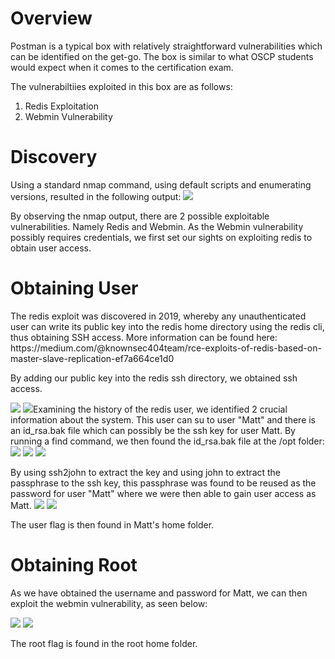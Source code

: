 <h1> Overview </h1>
Postman is a typical box with relatively straightforward vulnerabilities which can be identified on the get-go.
The box is similar to what OSCP students would expect when it comes to the certification exam.

The vulnerabiltiies exploited in this box are as follows:
<ol type="1">
  <li>Redis Exploitation</li>
  <li>Webmin Vulnerability</li>
</ol>

<h1> Discovery </h1>
Using a standard nmap command, using default scripts and enumerating versions, resulted in the following output:

<img src="https://user-images.githubusercontent.com/58163840/73636846-d8eee500-4634-11ea-90b7-3ce3471248d2.png" name="nmap">

By observing the nmap output, there are 2 possible exploitable vulnerabilities. Namely Redis and Webmin. As the Webmin vulnerability possibly requires credentials, we first set our sights on exploiting redis to obtain user access.

<h1> Obtaining User </h1>
The redis exploit was discovered in 2019, whereby any unauthenticated user can write its public key into the redis home directory using the redis cli, thus obtaining SSH access.
More information can be found here: 
https://medium.com/@knownsec404team/rce-exploits-of-redis-based-on-master-slave-replication-ef7a664ce1d0

By adding our public key into the redis ssh directory, we obtained ssh access.

<img src="https://user-images.githubusercontent.com/58163840/73633911-e0f75680-462d-11ea-859a-31b9f5e8276d.png" name="redis">
<img src="https://user-images.githubusercontent.com/58163840/73633928-ebb1eb80-462d-11ea-8381-354fa1fca50b.png" name="sshredis"

Examining the history of the redis user, we identified 2 crucial information about the system. This user can su to user "Matt" and there is an id_rsa.bak file which can possibly be the ssh key for user Matt.
By running a find command, we then found the id_rsa.bak file at the /opt folder:
<img src="https://user-images.githubusercontent.com/58163840/73633937-efde0900-462d-11ea-9a94-714ccf92cb1a.png" name="history">
<img src="https://user-images.githubusercontent.com/58163840/73633945-f5d3ea00-462d-11ea-88d4-6ce05952ab6e.png" name="history2">
<img src="https://user-images.githubusercontent.com/58163840/73636781-b5c43580-4634-11ea-98ff-f9101e4df312.png" name="obtainkey">

By using ssh2john to extract the key and using john to extract the passphrase to the ssh key, this passphrase was found to be reused as the password for user "Matt" where we were then able to gain user access as Matt.
<img src="https://user-images.githubusercontent.com/58163840/73636787-bbba1680-4634-11ea-8586-319bb9225172.png" name="ssh2john">
<img src="https://user-images.githubusercontent.com/58163840/73636804-c5437e80-4634-11ea-9100-d7854b7726fb.png" name="suMatt">

The user flag is then found in Matt's home folder.

<h1> Obtaining Root </h1>

As we have obtained the username and password for Matt, we can then exploit the webmin vulnerability, as seen below:

<img src="https://user-images.githubusercontent.com/58163840/73636812-cd032300-4634-11ea-9815-6e34b5716a44.png" name="options">
<img src="https://user-images.githubusercontent.com/58163840/73636841-d5f3f480-4634-11ea-92fd-f41a3a64feb9.png" name="exploit">

The root flag is found in the root home folder.

